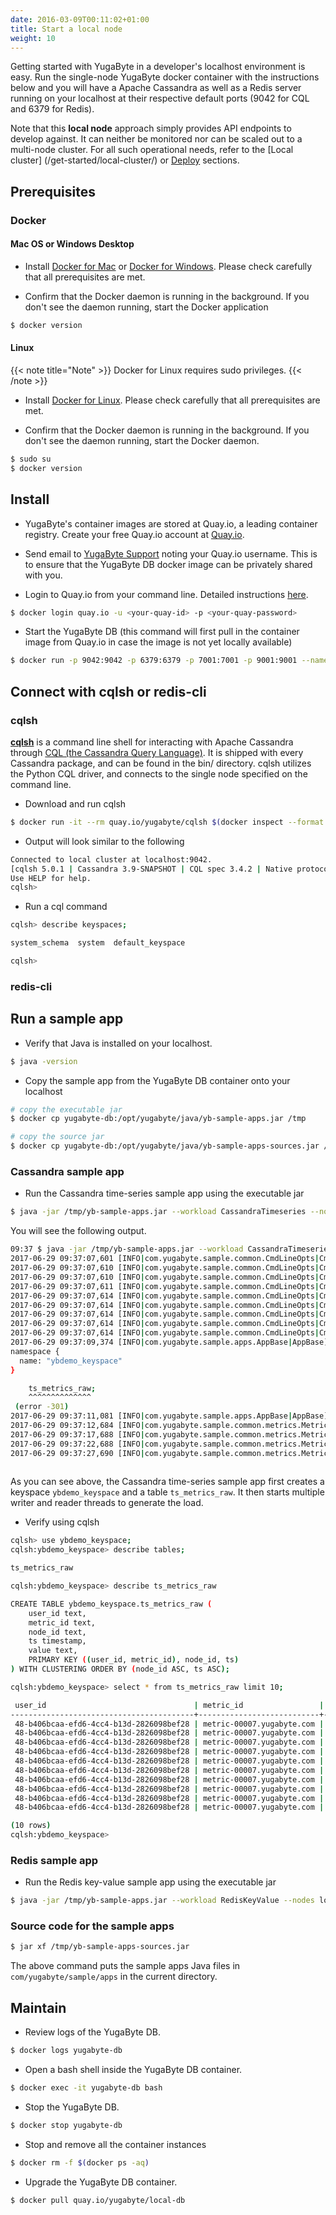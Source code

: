 ```yaml
---
date: 2016-03-09T00:11:02+01:00
title: Start a local node
weight: 10
---
```


Getting started with YugaByte in a developer's localhost environment is easy. Run the single-node YugaByte docker container with the instructions below and you will have a Apache Cassandra as well as a Redis server running on your localhost at their respective default ports (9042 for CQL and 6379 for Redis).

Note that this **local node** approach simply provides API endpoints to develop against. It can neither be monitored nor can be scaled out to a multi-node cluster. For all such operational needs, refer to the [Local cluster] (/get-started/local-cluster/) or [Deploy](/deploy/) sections.

## Prerequisites

### Docker

#### Mac OS or Windows Desktop

- Install [Docker for Mac](https://docs.docker.com/docker-for-mac/install/) or [Docker for Windows](https://store.docker.com/editions/community/docker-ce-desktop-windows). Please check carefully that all prerequisites are met.

- Confirm that the Docker daemon is running in the background. If you don't see the daemon running, start the Docker application

```sh
$ docker version
```

#### Linux

{{< note title="Note" >}}
Docker for Linux requires sudo privileges. 
{{< /note >}}

- Install [Docker for Linux](https://docs.docker.com/engine/installation/linux/ubuntulinux/). Please check carefully that all prerequisites are met.

- Confirm that the Docker daemon is running in the background. If you don't see the daemon running, start the Docker daemon.

```sh
$ sudo su 
$ docker version
```


## Install

- YugaByte's container images are stored at Quay.io, a leading container registry. Create your free Quay.io account at [Quay.io](https://quay.io/signin/).

- Send email to [YugaByte Support](mailto:support@yugabyte.com) noting your Quay.io username. This is to ensure that the YugaByte DB docker image can be privately shared with you.

- Login to Quay.io from your command line. Detailed instructions [here](https://docs.quay.io/solution/getting-started.html). 

```sh
$ docker login quay.io -u <your-quay-id> -p <your-quay-password>
```

- Start the YugaByte DB (this command will first pull in the container image from Quay.io in case the image is not yet locally available)

```sh
$ docker run -p 9042:9042 -p 6379:6379 -p 7001:7001 -p 9001:9001 --name yugabyte-db --rm -d quay.io/yugabyte/local-db
```


## Connect with cqlsh or redis-cli

### cqlsh

[**cqlsh**](http://cassandra.apache.org/doc/latest/tools/cqlsh.html) is a command line shell for interacting with Apache Cassandra through [CQL (the Cassandra Query Language)](http://cassandra.apache.org/doc/latest/cql/index.html). It is shipped with every Cassandra package, and can be found in the bin/ directory. cqlsh utilizes the Python CQL driver, and connects to the single node specified on the command line.

- Download and run cqlsh

```sh
$ docker run -it --rm quay.io/yugabyte/cqlsh $(docker inspect --format '{{ .NetworkSettings.IPAddress }}' yugabyte-db)
```

- Output will look similar to the following

```sh
Connected to local cluster at localhost:9042.
[cqlsh 5.0.1 | Cassandra 3.9-SNAPSHOT | CQL spec 3.4.2 | Native protocol v4]
Use HELP for help.
cqlsh> 
```

- Run a cql command

```sh
cqlsh> describe keyspaces;

system_schema  system  default_keyspace

cqlsh> 

```

### redis-cli

## Run a sample app


- Verify that Java is installed on your localhost.

```sh
$ java -version
```

- Copy the sample app from the YugaByte DB container onto your localhost

```sh
# copy the executable jar
$ docker cp yugabyte-db:/opt/yugabyte/java/yb-sample-apps.jar /tmp

# copy the source jar
$ docker cp yugabyte-db:/opt/yugabyte/java/yb-sample-apps-sources.jar /tmp
```

### Cassandra sample app

- Run the Cassandra time-series sample app using the executable jar

```sh
$ java -jar /tmp/yb-sample-apps.jar --workload CassandraTimeseries --nodes localhost:9042
```

You will see the following output.

```sh
09:37 $ java -jar /tmp/yb-sample-apps.jar --workload CassandraTimeseries --nodes localhost:9042
2017-06-29 09:37:07,601 [INFO|com.yugabyte.sample.common.CmdLineOpts|CmdLineOpts] Using a randomly generated UUID : b406bcaa-efd6-4cc4-b13d-2826098bef28
2017-06-29 09:37:07,610 [INFO|com.yugabyte.sample.common.CmdLineOpts|CmdLineOpts] App: CassandraTimeseries
2017-06-29 09:37:07,610 [INFO|com.yugabyte.sample.common.CmdLineOpts|CmdLineOpts] Adding node: localhost:9042
2017-06-29 09:37:07,611 [INFO|com.yugabyte.sample.common.CmdLineOpts|CmdLineOpts] Num reader threads: 1, num writer threads: 16
2017-06-29 09:37:07,614 [INFO|com.yugabyte.sample.common.CmdLineOpts|CmdLineOpts] Num unique keys to insert: 0
2017-06-29 09:37:07,614 [INFO|com.yugabyte.sample.common.CmdLineOpts|CmdLineOpts] Num keys to update: -1
2017-06-29 09:37:07,614 [INFO|com.yugabyte.sample.common.CmdLineOpts|CmdLineOpts] Num keys to read: -1
2017-06-29 09:37:07,614 [INFO|com.yugabyte.sample.common.CmdLineOpts|CmdLineOpts] Value size: 100
2017-06-29 09:37:07,614 [INFO|com.yugabyte.sample.common.CmdLineOpts|CmdLineOpts] Table TTL (secs): 86400
2017-06-29 09:37:09,374 [INFO|com.yugabyte.sample.apps.AppBase|AppBase] Ignoring exception dropping table: SQL error (yb/sql/ptree/process_context.cc:41): SQL Error (1.11): Table Not Found - Not found (yb/common/wire_protocol.cc:120): The table does not exist: table_name: "ts_metrics_raw"
namespace {
  name: "ybdemo_keyspace"
}

	ts_metrics_raw;
	^^^^^^^^^^^^^^
 (error -301)
2017-06-29 09:37:11,081 [INFO|com.yugabyte.sample.apps.AppBase|AppBase] Created a Cassandra table using query: [CREATE TABLE IF NOT EXISTS ts_metrics_raw (  user_id varchar, metric_id varchar, node_id varchar, ts timestamp, value varchar, primary key ((user_id, metric_id), node_id, ts)) WITH default_time_to_live = 86400;]
2017-06-29 09:37:12,684 [INFO|com.yugabyte.sample.common.metrics.MetricsTracker|MetricsTracker] Read: 61.20 ops/sec (4.42 ms/op), 306 total ops  |  Write: 587.90 ops/sec (6.27 ms/op), 2941 total ops  |  Uptime: 5069 ms | Verification: ON | 
2017-06-29 09:37:17,688 [INFO|com.yugabyte.sample.common.metrics.MetricsTracker|MetricsTracker] Read: 318.02 ops/sec (3.14 ms/op), 1898 total ops  |  Write: 2517.02 ops/sec (3.89 ms/op), 15536 total ops  |  Uptime: 10073 ms | Verification: ON | 
2017-06-29 09:37:22,688 [INFO|com.yugabyte.sample.common.metrics.MetricsTracker|MetricsTracker] Read: 242.98 ops/sec (4.11 ms/op), 3113 total ops  |  Write: 3128.72 ops/sec (4.53 ms/op), 31181 total ops  |  Uptime: 15073 ms | Verification: ON | 
2017-06-29 09:37:27,690 [INFO|com.yugabyte.sample.common.metrics.MetricsTracker|MetricsTracker] Read: 222.93 ops/sec (4.48 ms/op), 4228 total ops  |  Write: 3294.00 ops/sec (4.54 ms/op), 47656 total ops  |  Uptime: 20075 ms | Verification: ON | 
 
```

As you can see above, the Cassandra time-series sample app first creates a keyspace `ybdemo_keyspace` and a table `ts_metrics_raw`. It then starts multiple writer and reader threads to generate the load.

- Verify using cqlsh

```sh
cqlsh> use ybdemo_keyspace;
cqlsh:ybdemo_keyspace> describe tables;

ts_metrics_raw

cqlsh:ybdemo_keyspace> describe ts_metrics_raw

CREATE TABLE ybdemo_keyspace.ts_metrics_raw (
    user_id text,
    metric_id text,
    node_id text,
    ts timestamp,
    value text,
    PRIMARY KEY ((user_id, metric_id), node_id, ts)
) WITH CLUSTERING ORDER BY (node_id ASC, ts ASC);

cqlsh:ybdemo_keyspace> select * from ts_metrics_raw limit 10;

 user_id                                 | metric_id                 | node_id    | ts                              | value
-----------------------------------------+---------------------------+------------+---------------------------------+--------------------------
 48-b406bcaa-efd6-4cc4-b13d-2826098bef28 | metric-00007.yugabyte.com | node-00000 | 2017-06-29 16:37:12.000000+0000 | 1498754232000[B@3810f07d
 48-b406bcaa-efd6-4cc4-b13d-2826098bef28 | metric-00007.yugabyte.com | node-00000 | 2017-06-29 16:37:13.000000+0000 | 1498754233000[B@4507cba7
 48-b406bcaa-efd6-4cc4-b13d-2826098bef28 | metric-00007.yugabyte.com | node-00000 | 2017-06-29 16:37:14.000000+0000 | 1498754234000[B@23a7416b
 48-b406bcaa-efd6-4cc4-b13d-2826098bef28 | metric-00007.yugabyte.com | node-00000 | 2017-06-29 16:37:15.000000+0000 | 1498754235000[B@7eb9c5f4
 48-b406bcaa-efd6-4cc4-b13d-2826098bef28 | metric-00007.yugabyte.com | node-00000 | 2017-06-29 16:37:16.000000+0000 | 1498754236000[B@4957efc7
 48-b406bcaa-efd6-4cc4-b13d-2826098bef28 | metric-00007.yugabyte.com | node-00000 | 2017-06-29 16:37:17.000000+0000 | 1498754237000[B@2a4c4735
 48-b406bcaa-efd6-4cc4-b13d-2826098bef28 | metric-00007.yugabyte.com | node-00000 | 2017-06-29 16:37:18.000000+0000 | 1498754238000[B@63638401
 48-b406bcaa-efd6-4cc4-b13d-2826098bef28 | metric-00007.yugabyte.com | node-00000 | 2017-06-29 16:37:19.000000+0000 | 1498754239000[B@419a913d
 48-b406bcaa-efd6-4cc4-b13d-2826098bef28 | metric-00007.yugabyte.com | node-00000 | 2017-06-29 16:37:20.000000+0000 | 1498754240000[B@25b246f2
 48-b406bcaa-efd6-4cc4-b13d-2826098bef28 | metric-00007.yugabyte.com | node-00000 | 2017-06-29 16:37:21.000000+0000 | 1498754241000[B@38d35bcc

(10 rows)
cqlsh:ybdemo_keyspace>

```

### Redis sample app

- Run the Redis key-value sample app using the executable jar

```sh
$ java -jar /tmp/yb-sample-apps.jar --workload RedisKeyValue --nodes localhost:6379
```

### Source code for the sample apps


```sh
$ jar xf /tmp/yb-sample-apps-sources.jar
```
The above command puts the sample apps Java files in `com/yugabyte/sample/apps` in the current directory.


## Maintain

- Review logs of the YugaByte DB.

```sh
$ docker logs yugabyte-db
```

- Open a bash shell inside the YugaByte DB container.

```sh
$ docker exec -it yugabyte-db bash
```

- Stop the YugaByte DB.

```sh
$ docker stop yugabyte-db
```

- Stop and remove all the container instances

```sh
$ docker rm -f $(docker ps -aq)
```

- Upgrade the YugaByte DB container.

```sh
$ docker pull quay.io/yugabyte/local-db
```